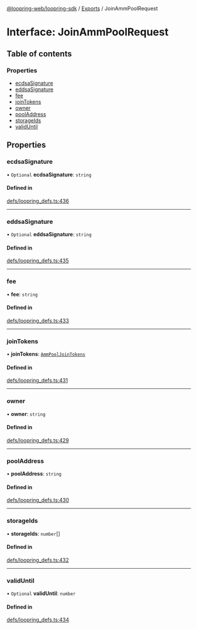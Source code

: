 [@loopring-web/loopring-sdk](../README.md) / [Exports](../modules.md) / JoinAmmPoolRequest

# Interface: JoinAmmPoolRequest

## Table of contents

### Properties

- [ecdsaSignature](JoinAmmPoolRequest.md#ecdsasignature)
- [eddsaSignature](JoinAmmPoolRequest.md#eddsasignature)
- [fee](JoinAmmPoolRequest.md#fee)
- [joinTokens](JoinAmmPoolRequest.md#jointokens)
- [owner](JoinAmmPoolRequest.md#owner)
- [poolAddress](JoinAmmPoolRequest.md#pooladdress)
- [storageIds](JoinAmmPoolRequest.md#storageids)
- [validUntil](JoinAmmPoolRequest.md#validuntil)

## Properties

### ecdsaSignature

• `Optional` **ecdsaSignature**: `string`

#### Defined in

[defs/loopring_defs.ts:436](https://github.com/Loopring/loopring_sdk/blob/acbd5a2/src/defs/loopring_defs.ts#L436)

___

### eddsaSignature

• `Optional` **eddsaSignature**: `string`

#### Defined in

[defs/loopring_defs.ts:435](https://github.com/Loopring/loopring_sdk/blob/acbd5a2/src/defs/loopring_defs.ts#L435)

___

### fee

• **fee**: `string`

#### Defined in

[defs/loopring_defs.ts:433](https://github.com/Loopring/loopring_sdk/blob/acbd5a2/src/defs/loopring_defs.ts#L433)

___

### joinTokens

• **joinTokens**: [`AmmPoolJoinTokens`](AmmPoolJoinTokens.md)

#### Defined in

[defs/loopring_defs.ts:431](https://github.com/Loopring/loopring_sdk/blob/acbd5a2/src/defs/loopring_defs.ts#L431)

___

### owner

• **owner**: `string`

#### Defined in

[defs/loopring_defs.ts:429](https://github.com/Loopring/loopring_sdk/blob/acbd5a2/src/defs/loopring_defs.ts#L429)

___

### poolAddress

• **poolAddress**: `string`

#### Defined in

[defs/loopring_defs.ts:430](https://github.com/Loopring/loopring_sdk/blob/acbd5a2/src/defs/loopring_defs.ts#L430)

___

### storageIds

• **storageIds**: `number`[]

#### Defined in

[defs/loopring_defs.ts:432](https://github.com/Loopring/loopring_sdk/blob/acbd5a2/src/defs/loopring_defs.ts#L432)

___

### validUntil

• `Optional` **validUntil**: `number`

#### Defined in

[defs/loopring_defs.ts:434](https://github.com/Loopring/loopring_sdk/blob/acbd5a2/src/defs/loopring_defs.ts#L434)
